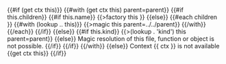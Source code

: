 {{#if (get ctx this)}}
{{#with (get ctx this) parent=parent}}
{{#if this.children}}
{{#if this.name}}
{{>factory this }}
{{else}}
{{#each children }}
{{#with (lookup .. this)}}
{{>magic this parent=../../parent}}
{{/with}}
{{/each}}
{{/if}}
{{else}}
{{#if this.kind}}
{{>(lookup . 'kind') this parent=parent}}
{{else}}
Magic resolution of this file, function or object is not possible.
{{/if}}
{{/if}}
{{/with}}
{{else}}
Context {{ ctx }} is not available {{get ctx this}}
{{/if}}
